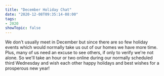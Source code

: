 ```yaml
---
title: "December Holiday Chat"
date: "2020-12-08T09:35:14-08:00"
tags:
- 2020
showTopic: false
---
```


We don't usually meet in December but since there are so few holiday events which would normally take us out of our homes we have more time. Plus, many of us need an excuse to see others, if only to verify we're not alone. So we'll take an hour or two online during our normally scheduled third Wednesday and wish each other happy holidays and best wishes for a prosperous new year!
